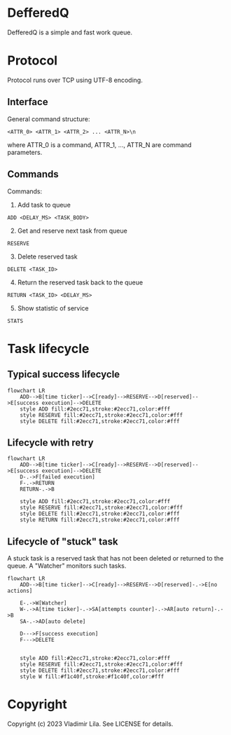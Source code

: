 DefferedQ
===========
DefferedQ is a simple and fast work queue.

Protocol
========
Protocol runs over TCP using UTF-8 encoding.

Interface
---------
General command structure:

```
<ATTR_0> <ATTR_1> <ATTR_2> ... <ATTR_N>\n
```

where ATTR_0 is a command, ATTR_1, ..., ATTR_N are command parameters.

Commands
--------

Commands:

1. Add task to queue

```
ADD <DELAY_MS> <TASK_BODY>
```

2. Get and reserve next task from queue

```
RESERVE
``` 

3. Delete reserved task

```
DELETE <TASK_ID>
``` 

4. Return the reserved task back to the queue

```
RETURN <TASK_ID> <DELAY_MS>
``` 

5. Show statistic of service

```
STATS
``` 

Task lifecycle
==============

Typical success lifecycle
-------------------------

```mermaid
flowchart LR
    ADD-->B[time ticker]-->C[ready]-->RESERVE-->D[reserved]-->E[success execution]-->DELETE
    style ADD fill:#2ecc71,stroke:#2ecc71,color:#fff
    style RESERVE fill:#2ecc71,stroke:#2ecc71,color:#fff
    style DELETE fill:#2ecc71,stroke:#2ecc71,color:#fff
```

Lifecycle with retry
--------------------

```mermaid
flowchart LR
    ADD-->B[time ticker]-->C[ready]-->RESERVE-->D[reserved]-->E[success execution]-->DELETE
    D-.->F[failed execution]
    F-.->RETURN
    RETURN-.->B

    style ADD fill:#2ecc71,stroke:#2ecc71,color:#fff
    style RESERVE fill:#2ecc71,stroke:#2ecc71,color:#fff
    style DELETE fill:#2ecc71,stroke:#2ecc71,color:#fff
    style RETURN fill:#2ecc71,stroke:#2ecc71,color:#fff
```

Lifecycle of "stuck" task
-------------------------
A stuck task is a reserved task that has not been deleted or returned to the queue. A "Watcher" monitors such tasks.

```mermaid
flowchart LR
    ADD-->B[time ticker]-->C[ready]-->RESERVE-->D[reserved]-.->E[no actions]

    E-.->W[Watcher]
    W-.->A[time ticker]-.->SA[attempts counter]-.->AR[auto return]-.->B
    SA-.->AD[auto delete]

    D--->F[success execution]
    F--->DELETE


    style ADD fill:#2ecc71,stroke:#2ecc71,color:#fff
    style RESERVE fill:#2ecc71,stroke:#2ecc71,color:#fff
    style DELETE fill:#2ecc71,stroke:#2ecc71,color:#fff
    style W fill:#f1c40f,stroke:#f1c40f,color:#fff
```

Copyright
=========
Copyright (c) 2023 Vladimir Lila. See LICENSE for details.
